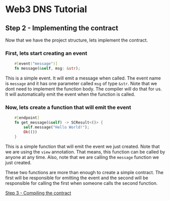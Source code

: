 # Web3 DNS Tutorial


## Step 2 - Implementing the contract
Now that we have the project structure, lets implement the contract.

### First, lets start creating an event

```rust
    #[event("message")]
    fn message(&self, msg: &str);

```
This is a simple event. It will emit a message when called. The event name is `message` and it has one parameter called `msg` of type `&str`.
Note that we dont need to implement the function body. The compiler will do that for us. It will automatically emit the event when the function is called.

### Now, lets create a function that will emit the event

```rust
    #[endpoint]
    fn get_message(&self) -> SCResult<()> {
        self.message("Hello World!");
        Ok(())
    }
```

This is a simple function that will emit the event we just created. Note that we are using the `view` annotation. That means, this function can be called by anyone at any time. Also, note that we are calling the `message` function we just created.

These two functions are more than enough to create a simple contract. The first will be responsible for emitting the event and the second will be responsible for calling the first when someone calls the second function.

[Step 3 - Compiling the contract](step3.md)